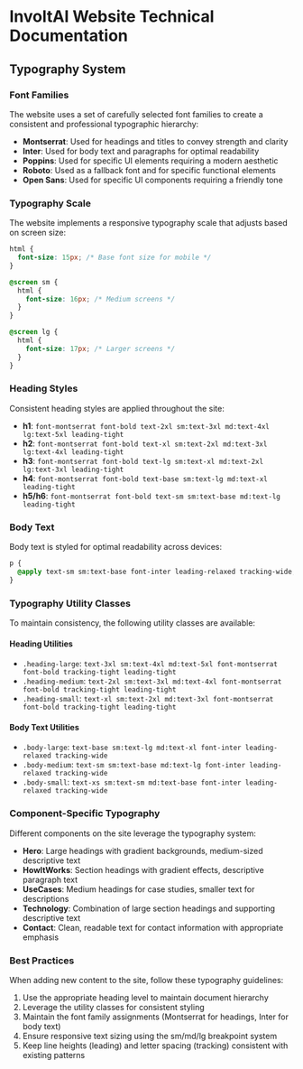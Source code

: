 # InvoltAI Website Technical Documentation

## Typography System

### Font Families

The website uses a set of carefully selected font families to create a consistent and professional typographic hierarchy:

- **Montserrat**: Used for headings and titles to convey strength and clarity
- **Inter**: Used for body text and paragraphs for optimal readability
- **Poppins**: Used for specific UI elements requiring a modern aesthetic
- **Roboto**: Used as a fallback font and for specific functional elements
- **Open Sans**: Used for specific UI components requiring a friendly tone

### Typography Scale

The website implements a responsive typography scale that adjusts based on screen size:

```css
html {
  font-size: 15px; /* Base font size for mobile */
}

@screen sm {
  html {
    font-size: 16px; /* Medium screens */
  }
}

@screen lg {
  html {
    font-size: 17px; /* Larger screens */
  }
}
```

### Heading Styles

Consistent heading styles are applied throughout the site:

- **h1**: `font-montserrat font-bold text-2xl sm:text-3xl md:text-4xl lg:text-5xl leading-tight`
- **h2**: `font-montserrat font-bold text-xl sm:text-2xl md:text-3xl lg:text-4xl leading-tight`
- **h3**: `font-montserrat font-bold text-lg sm:text-xl md:text-2xl lg:text-3xl leading-tight`
- **h4**: `font-montserrat font-bold text-base sm:text-lg md:text-xl leading-tight`
- **h5/h6**: `font-montserrat font-bold text-sm sm:text-base md:text-lg leading-tight`

### Body Text

Body text is styled for optimal readability across devices:

```css
p {
  @apply text-sm sm:text-base font-inter leading-relaxed tracking-wide;
}
```

### Typography Utility Classes

To maintain consistency, the following utility classes are available:

#### Heading Utilities

- `.heading-large`: `text-3xl sm:text-4xl md:text-5xl font-montserrat font-bold tracking-tight leading-tight`
- `.heading-medium`: `text-2xl sm:text-3xl md:text-4xl font-montserrat font-bold tracking-tight leading-tight`
- `.heading-small`: `text-xl sm:text-2xl md:text-3xl font-montserrat font-bold tracking-tight leading-tight`

#### Body Text Utilities

- `.body-large`: `text-base sm:text-lg md:text-xl font-inter leading-relaxed tracking-wide`
- `.body-medium`: `text-sm sm:text-base md:text-lg font-inter leading-relaxed tracking-wide`
- `.body-small`: `text-xs sm:text-sm md:text-base font-inter leading-relaxed tracking-wide`

### Component-Specific Typography

Different components on the site leverage the typography system:

- **Hero**: Large headings with gradient backgrounds, medium-sized descriptive text
- **HowItWorks**: Section headings with gradient effects, descriptive paragraph text
- **UseCases**: Medium headings for case studies, smaller text for descriptions
- **Technology**: Combination of large section headings and supporting descriptive text
- **Contact**: Clean, readable text for contact information with appropriate emphasis

### Best Practices

When adding new content to the site, follow these typography guidelines:

1. Use the appropriate heading level to maintain document hierarchy
2. Leverage the utility classes for consistent styling
3. Maintain the font family assignments (Montserrat for headings, Inter for body text)
4. Ensure responsive text sizing using the sm/md/lg breakpoint system
5. Keep line heights (leading) and letter spacing (tracking) consistent with existing patterns